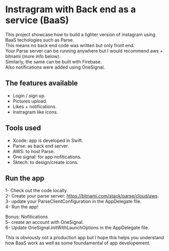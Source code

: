 # Instragram with Back end as a service (BaaS)

This project showcase how to build a lighter version of instagram using BaaS techologies such as Parse.  
This means no back end code was written but only front end.  
Your Parse server can be running anywhere but I would recommend aws + bitnami (more info below).  
Similarly, the same can be built with Firebase.  
Also notifications were added using OneSignal.  


## The features available
* Login / sign up.  
* Pictures upload.  
* Likes + notifications.   
* Instragram like icons.  

## Tools used
* Xcode: app is developed in Swift.  
* Parse: as back end server.  
* AWS: to host Parse.  
* One signal: for app nofitications.  
* Sktech: to design/create icons.  

## Run the app
1- Check out the code locally.  
2- Create your parse server: https://bitnami.com/stack/parse/cloud/aws.  
3- update your ParseClientConfiguration in the AppDelegate file.  
4- Run the app!  
  
Bonus: Nofitications  
5- create an account with OneSignal.  
6- Update OneSignal.initWithLaunchOptions in the AppDelegate file.  

This is obviously not a production app but I hope this helps you understand how BaaS work as well as some foundamental of app developement.
